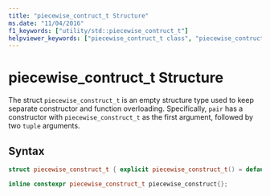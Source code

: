 ```yaml
---
title: "piecewise_contruct_t Structure"
ms.date: "11/04/2016"
f1_keywords: ["utility/std::piecewise_contruct_t"]
helpviewer_keywords: ["piecewise_contruct_t class", "piecewise_contruct_t structure"]
---
```

# piecewise_contruct_t Structure

The struct `piecewise_construct_t` is an empty structure type used to keep separate constructor and function overloading. Specifically, `pair` has a constructor with `piecewise_construct_t` as the first argument, followed by two `tuple` arguments.

## Syntax

```cpp
struct piecewise_construct_t { explicit piecewise_construct_t() = default; };

inline constexpr piecewise_construct_t piecewise_construct{};
```
